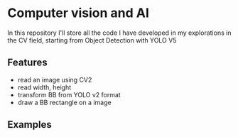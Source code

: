 # Computer vision and AI
In this repository I'll store all the code I have developed in my explorations in the CV field, starting from Object Detection with YOLO V5

## Features
* read an image using CV2
* read width, height
* transform BB from YOLO v2 format
* draw a BB rectangle on a image

## Examples
